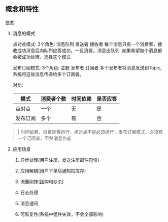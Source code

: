 ## 概念和特性

[参考](https://blog.csdn.net/dj2008/article/details/78872889)


1. 消息的模式

    点对点模式: 
    3个角色: 消息队列 发送者 接收者
    每个消息只有一个消费者，接收成功消息后向队列应答成功，一旦消费。消息出队列.
    如果希望每个消息都会被成功处理，选择这个模式

    发布订阅模式: 
    3个角色: 主题 发布者 订阅者
    多个发布者将消息发送到Topic,系统将这些消息传递给多个订阅者。

    对比:
    
    |模式|消费者个数|时间依赖|是否应答|
    |---|---|---|---|
    |点对点|一个|无|是|
    |发布订阅|多个|有|否|

>| 时间依赖，消费是否运行，点对点不是必须运行，发布订阅模式，必须有一个订阅者，不然消息作废


2. 应用场景


    1. 异步处理(用户注册，发送注册邮件短信)
   
    2. 应用解耦(用户下单后通知扣库存)
    
    3. 流量削锋(团购和秒杀)
    
    4. 日志处理
    
    5. 消息通讯
    
    6. 可恢复性(系统中组件失效，不会全部影响)
    
    